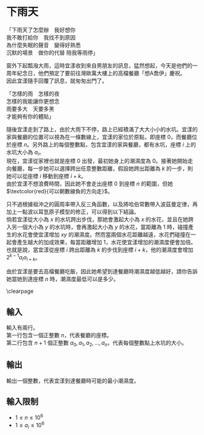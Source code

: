 # 下雨天

「下雨天了怎麼辦　我好想你\
我不敢打給你　我找不到原因\
為什麼失眠的聲音　變得好熟悉\
沉默的場景　做你的代替 陪我等雨停」

窗外下起瓢潑大雨，這時宜漾收到來自男朋友的訊息，猛然想起，今天是他們的一周年紀念日，他們預定了要前往灣歐萬大樓上的高檔餐廳「想A喬伊」慶祝。\
因此宜漾隨手回覆了訊息，就匆匆出門了。

「怎樣的雨　怎樣的夜\
怎樣的我能讓你更想念\
雨要多大　天要多黑\
才能夠有你的體貼」

隨後宜漾走到了路上，由於大雨下不停，路上已經積滿了大大小小的水坑。宜漾的家與餐廳的位置可以視為在一條數線上，宜漾的家位於原點，即座標 $0$，而餐廳位於座標 $n$。另外路上的每個整數點，包含宜漾的家與餐廳，都有水坑，座標 $i$ 上的水坑大小為 $a_i$。\
現在，宜漾從家裡也就是座標 $0$ 出發，最初她身上的潮濕度為 $0$。接著她開始走向餐廳，每一步她可以選擇跨出任意整數距離，假設她跨出距離為 $k$ 的一步，則她可以從座標 $i$ 移動到座標 $i+k$。\
由於宜漾不想浪費時間，因此她不會走出座標 $0$ 到座標 $n$ 的範圍，但她$\textcolor{red}{可以朝數線負的方向走}$。

只不過根據祖沖之的圓周率帶入反三角函數，以及將哈伯常數帶入波茲曼定律，再加上一點波以耳氫原子模型的修正，可以得到以下結論。\
倘若宜漾從大小為 $x$ 的水坑跨出步伐，那她會激起大小為 $x$ 的水花，並且在她跨入另一個大小為 $y$ 的水坑時，會再激起大小為 $y$ 的水花，當距離為 $1$ 時，碰撞產生的水花會使宜漾增加 $xy$ 的潮濕度。然而當兩個水花距離越遠，水花們碰撞在一起會產生越大的加成效果，每當距離增加 $1$，水花使宜漾增加的潮濕度便會加倍。也就是說，當宜漾從座標 $i$ 跨出距離為 $k$ 的步伐到座標 $i+k$，他的潮濕度會增加 $2^{k-1}a_ia_{i+k}$。

由於宜漾是要去高檔餐廳吃飯，因此她希望到達餐廳時潮濕度越低越好，請你告訴她當她到達座標 $n$ 時，潮濕度最低可以是多少。

\clearpage

## 輸入
輸入有兩行。\
第一行包含一個正整數 $n$，代表餐廳的座標。\
第二行包含 $n+1$ 個正整數 $a_0,a_1,a_2,...,a_n$，代表每個整數點上水坑的大小。

## 輸出
輸出一個整數，代表宜漾到達餐廳時可能的最小潮濕度。

## 輸入限制
 - $1\le n\le 10^6$
 - $1\le a_i\le 10^6$

<!-- ## 子任務
\subtasks

\clearpage

## 範例輸入
\testfile{0-01.in}

## 範例輸出
\testfile{0-01.out} -->
